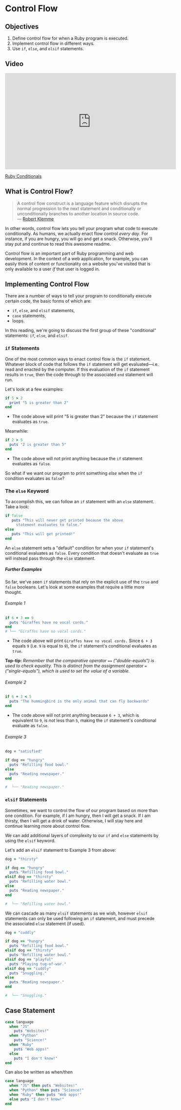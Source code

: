 # Control Flow

## Objectives
1. Define control flow for when a Ruby program is executed.
2. Implement control flow in different ways.
3. Use `if`, `else`, and `elsif` statements.

## Video
<iframe width="560" height="315" src="https://www.youtube.com/embed/dcNgPOZCaBk" frameborder="0"
allowfullscreen></iframe><p><a href="https://www.youtube.com/watch?v=dcNgPOZCaBk">Ruby Conditionals</a></p>

## What is Control Flow?
> A control flow construct is a language feature which disrupts the normal progression to the next statement and conditionally or unconditionally branches to another location in source code.                                
> –– [Robert Klemme](http://blog.rubybestpractices.com/posts/rklemme/004-Control_Flow.html)

In other words, control flow lets you tell your program what code to execute conditionally. As humans, we actually enact flow control *every day*. For instance, if you are hungry, you will go and get a snack. Otherwise, you'll stay put and continue to read this awesome readme.

Control flow is an important part of Ruby programming and web development. In the context of a web application, for example, you can easily think of content or functionality on a website you've visited that is only available to a user *if* that user is logged in.

## Implementing Control Flow

There are a number of ways to tell your program to conditionally execute certain code, the basic forms of which are:

* `if`, `else`, and `elsif` statements,
* `case` statements,
* loops.

In this reading, we're going to discuss the first group of these "conditional" statements: `if`, `else`, and `elsif`.

### `if` Statements

One of the most common ways to enact control flow is the `if` statement. Whatever block of code that follows the `if` statement will get evaluated—i.e. read and enacted by the computer. If this evaluation of the `if` statement results in `true`, then the code through to the associated `end` statement will run.

Let's look at a few examples:

```ruby
if 5 > 2
  print "5 is greater than 2"
end
```
* The code above will print "5 is greater than 2" because the `if` statement evaluates as `true`.

Meanwhile:

```ruby
if 2 > 5
  puts "2 is greater than 5"
end
```
* The code above will not print anything because the `if` statement evaluates as `false`.

So what if we want our program to print something *else* when the `if` condition evaluates as `false`?

### The `else` Keyword

To accomplish this, we can follow an `if` statement with an `else` statement. Take a look:

```ruby
if false
   puts "This will never get printed because the above
     statement evaluates to false."
else
   puts "This will get printed!"
end
```

An `else` statement sets a "default" condition for when your `if` statement's conditional evaluates as `false`. Every condition that doesn't evaluate as `true` will instead pass through the `else` statement.

##### Further Examples

So far, we've seen `if` statements that rely on the explicit use of the `true` and `false` booleans. Let's look at some examples that require a little more thought.

###### Example 1

```ruby
if 6 + 3 == 9
  puts "Giraffes have no vocal cords."
end
# └── "Giraffes have no vocal cords."
```
* The code above will print `Giraffes have no vocal cords.` Since `6 + 3` equals `9` (i.e. `9` is equal to `9`), the `if` statement's conditional evaluates as `true`.

**Top-tip:** *Remember that the comparative operator* `==` *("double-equals") is used to check equality. This is distinct from the assignment operator* `=`*("single-equals"), which is used to set the value of a variable.*

###### Example 2

```ruby
if 6 + 3 < 5
  puts "The hummingbird is the only animal that can fly backwards"
end
```
* The code above will not print anything because `6 + 3`, which is equivalent to `9`, is *not* less than `5`, making the `if` statement's conditional evaluate as `false`.

###### Example 3

```ruby
dog = "satisfied"

if dog == "hungry"
  puts "Refilling food bowl."
else
  puts "Reading newspaper."
end

#  └── "Reading newspaper."
```
### `elsif` Statements

Sometimes, we want to control the flow of our program based on more than one condition. For example, if I am hungry, then I will get a snack. If I am thirsty, then I will get a drink of water. Otherwise, I will stay here and continue learning more about control flow.

We can add additional layers of complexity to our `if` and `else` statements by using the `elsif` keyword.

Let's add an `elsif` statement to Example 3 from above:

```ruby
dog = "thirsty"

if dog == "hungry"
  puts "Refilling food bowl."
elsif dog == "thirsty"
  puts "Refilling water bowl."
else
  puts "Reading newspaper."
end

#  └── "Refilling water bowl."
```

We can cascade as many `elsif` statements as we wish, however `elsif` statements can only be used following an `if` statement, and must precede the associated `else` statement (if used).

```ruby
dog = "cuddly"

if dog == "hungry"
  puts "Refilling food bowl."
elsif dog == "thirsty"
  puts "Refilling water bowl."
elsif dog == "playful"
  puts "Playing tug-of-war."
elsif dog == "cuddly"
  puts "Snuggling."
else
  puts "Reading newspaper."
end

#  └── "Snuggling."
```


## Case Statement

```ruby
case language
  when "JS"
    puts "Websites!"
  when "Python"
    puts "Science!"
  when "Ruby"
    puts "Web apps!"
  else
    puts "I don't know!"
end
```

Can also be written as when/then

```ruby
case language
  when "JS" then puts "Websites!"
  when "Python" then puts "Science!"
  when "Ruby" then puts "Web apps!"
  else puts "I don't know!"
end
```
